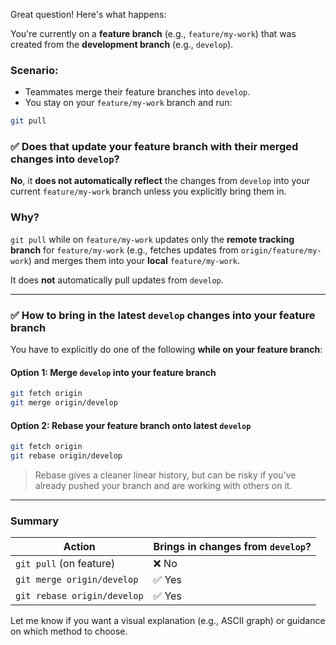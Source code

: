 Great question! Here's what happens:

You're currently on a **feature branch** (e.g., `feature/my-work`) that was created from the **development branch** (e.g., `develop`).

### Scenario:

* Teammates merge their feature branches into `develop`.
* You stay on your `feature/my-work` branch and run:

```bash
git pull
```

### ✅ Does that update your feature branch with their merged changes into `develop`?

**No**, it **does not automatically reflect** the changes from `develop` into your current `feature/my-work` branch unless you explicitly bring them in.

### Why?

`git pull` while on `feature/my-work` updates only the **remote tracking branch** for `feature/my-work` (e.g., fetches updates from `origin/feature/my-work`) and merges them into your **local** `feature/my-work`.

It does **not** automatically pull updates from `develop`.

---

### ✅ How to bring in the latest `develop` changes into your feature branch

You have to explicitly do one of the following **while on your feature branch**:

#### Option 1: Merge `develop` into your feature branch

```bash
git fetch origin
git merge origin/develop
```

#### Option 2: Rebase your feature branch onto latest `develop`

```bash
git fetch origin
git rebase origin/develop
```

> Rebase gives a cleaner linear history, but can be risky if you’ve already pushed your branch and are working with others on it.

---

### Summary

| Action                      | Brings in changes from `develop`? |
| --------------------------- | --------------------------------- |
| `git pull` (on feature)     | ❌ No                              |
| `git merge origin/develop`  | ✅ Yes                             |
| `git rebase origin/develop` | ✅ Yes                             |

Let me know if you want a visual explanation (e.g., ASCII graph) or guidance on which method to choose.
